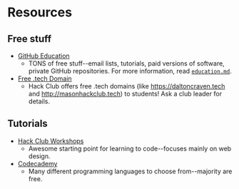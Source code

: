 # Resources

## Free stuff

- [GitHub Education](https://education.github.com/)
  - TONS of free stuff--email lists, tutorials, paid versions of software, private GitHub repositories. For more information, read [`education.md`](education.md).
- [Free .tech Domain](https://hackclub.com/redeem_tech_domain)
  - Hack Club offers free .tech domains (like https://daltoncraven.tech and http://masonhackclub.tech) to students! Ask a club leader for details.

## Tutorials

- [Hack Club Workshops](https://workshops.hackclub.com)
  - Awesome starting point for learning to code--focuses mainly on web design.
- [Codecademy](https://www.codecademy.com)
  - Many different programming languages to choose from--majority are free.
